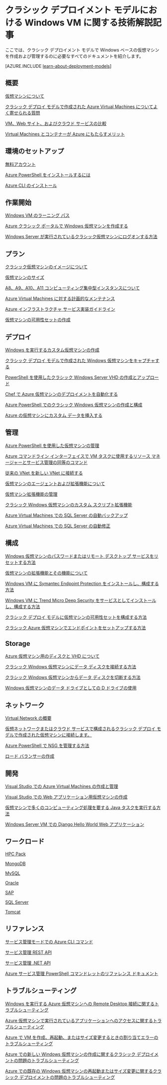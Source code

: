 <properties
   pageTitle="クラシック Windows VM に関する技術解説記事 | Microsoft Azure"
   description="クラシック デプロイメント モデルにおける Windows 仮想マシンに関する Microsoft Azure ドキュメント記事の一覧"
   services="virtual-machines-windows"
   documentationCenter=""
   authors="dlepow"
   manager="timlt"
   tags="azure-service-management"
   editor=""/>

<tags
   ms.service="virtual-machines-windows"
   ms.devlang="na"
   ms.topic="article"
   ms.tgt_pltfrm="vm-windows"
   ms.workload="infrastructure-services"
   ms.date="04/20/2016"
   ms.author="danlep"/>

# クラシック デプロイメント モデルにおける Windows VM に関する技術解説記事


ここでは、クラシック デプロイメント モデルで Windows ベースの仮想マシンを作成および管理するのに必要なすべてのドキュメントを紹介します。

[AZURE.INCLUDE [learn-about-deployment-models](../../includes/learn-about-deployment-models-classic-include.md)]


## 概要

[仮想マシンについて](virtual-machines-windows-about.md)

[クラシック デプロイ モデルで作成された Azure Virtual Machines についてよく寄せられる質問](virtual-machines-windows-classic-faq.md)

[VM、Web サイト、およびクラウド サービスの比較](../app-service-web/choose-web-site-cloud-service-vm.md)

[Virtual Machines とコンテナーが Azure にもたらすメリット](virtual-machines-windows-containers.md)



## 環境のセットアップ

[無料アカウント](https://azure.microsoft.com/free/)
 
[Azure PowerShell をインストールするには](../powershell-install-configure.md)

[Azure CLI のインストール](../xplat-cli-install.md)


## 作業開始
[Windows VM のラーニング パス](https://azure.microsoft.com/documentation/learning-paths/virtual-machines/)

[Azure クラシック ポータルで Windows 仮想マシンを作成する](virtual-machines-windows-classic-tutorial.md)

[Windows Server が実行されているクラシック仮想マシンにログオンする方法](virtual-machines-windows-classic-connect-logon.md)




## プラン

[クラシック仮想マシンのイメージについて](virtual-machines-windows-classic-about-images.md)

[仮想マシンのサイズ](virtual-machines-windows-sizes.md)

[A8、A9、A10、A11 コンピューティング集中型インスタンスについて](virtual-machines-windows-a8-a9-a10-a11-specs.md)

[Azure Virtual Machines に対する計画的なメンテナンス](virtual-machines-windows-planned-maintenance.md)

[Azure インフラストラクチャ サービス実装ガイドライン](virtual-machines-windows-infrastructure-service-guidelines.md)

[仮想マシンの可用性セットの作成](virtual-machines-windows-classic-configure-availability.md)


## デプロイ

[Windows を実行するカスタム仮想マシンの作成](virtual-machines-windows-classic-createportal.md)

[クラシック デプロイ モデルで作成された Windows 仮想マシンをキャプチャする](virtual-machines-windows-classic-capture-image.md)

[PowerShell を使用したクラシック Windows Server VHD の作成とアップロード](virtual-machines-windows-classic-createupload-vhd.md)

[Chef で Azure 仮想マシンのデプロイメントを自動化する](virtual-machines-windows-chef-automation.md)

[Azure PowerShell でのクラシック Windows 仮想マシンの作成と構成](virtual-machines-windows-classic-create-powershell.md)

[Azure の仮想マシンにカスタム データを挿入する](virtual-machines-windows-classic-inject-custom-data.md)


## 管理

[Azure PowerShell を使用した仮想マシンの管理](virtual-machines-windows-classic-manage-psh.md)

[Azure コマンドライン インターフェイスで VM タスクに使用するリソース マネージャーとサービス管理の同等のコマンド](virtual-machines-windows-cli-manage.md)
	
[従来の VNet を新しい VNet に接続する](../virtual-network/virtual-networks-arm-asm-s2s-howto.md)
	
[仮想マシンのエージェントおよび拡張機能について](virtual-machines-windows-classic-agents-and-extensions.md)

[仮想マシン拡張機能の管理](virtual-machines-windows-classic-manage-extensions.md)

[クラシック Windows 仮想マシンのカスタム スクリプト拡張機能](virtual-machines-windows-classic-extensions-customscript.md)

[Azure Virtual Machines での SQL Server の自動バックアップ](virtual-machines-windows-classic-sql-automated-backup.md)

[Azure Virtual Machines での SQL Server の自動修正](virtual-machines-windows-classic-sql-automated-patching.md)



## 構成

[Windows 仮想マシンのパスワードまたはリモート デスクトップ サービスをリセットする方法](virtual-machines-windows-reset-rdp.md)

[仮想マシンの拡張機能とその機能について](virtual-machines-windows-extensions-features.md)

[Windows VM に Symantec Endpoint Protection をインストールし、構成する方法](virtual-machines-windows-classic-install-symantec.md)
	
[Windows VM に Trend Micro Deep Security をサービスとしてインストールし、構成する方法](virtual-machines-windows-classic-install-trend.md)

[クラシック デプロイ モデルに仮想マシンの可用性セットを構成する方法](virtual-machines-windows-classic-configure-availability.md)

[クラシック Azure 仮想マシンでエンドポイントをセットアップする方法](virtual-machines-windows-classic-setup-endpoints.md)

## Storage

[Azure 仮想マシン用のディスクと VHD について](virtual-machines-windows-about-disks-vhds.md)
	
[クラシック Windows 仮想マシンにデータ ディスクを接続する方法](virtual-machines-windows-classic-attach-disk.md)

[クラシック Windows 仮想マシンからデータ ディスクを切断する方法](virtual-machines-windows-classic-detach-disk.md)

[Windows 仮想マシンのデータ ドライブとしての D ドライブの使用](virtual-machines-windows-classic-change-drive-letter.md)

## ネットワーク

[Virtual Network の概要](../virtual-network/virtual-networks-overview.md)

[仮想ネットワークまたはクラウド サービスで構成されるクラシック デプロイ モデルで作成された仮想マシンに接続します。](virtual-machines-windows-classic-connect-vms.md)
	
[Azure PowerShell で NSG を管理する方法](../virtual-network/virtual-networks-create-nsg-classic-ps.md)
	
[ロード バランサーの作成](../load-balancer/load-balancer-get-started-internet-classic-portal.md)

	

## 開発

[Visual Studio での Azure Virtual Machines の作成と管理](virtual-machines-windows-classic-manage-visual-studio.md)

[Visual Studio での Web アプリケーション用仮想マシンの作成](virtual-machines-windows-classic-web-app-visual-studio.md)

[仮想マシンで多くのコンピューティング処理を要する Java タスクを実行する方法](virtual-machines-windows-classic-java-run-compute-intensive-task.md)

[Windows Server VM での Django Hello World Web アプリケーション](virtual-machines-windows-classic-python-django-web-app.md)
		


## ワークロード

[HPC Pack](virtual-machines-windows-hpcpack-cluster-options.md)

[MongoDB](virtual-machines-windows-classic-install-mongodb.md)

[MySQL](virtual-machines-windows-classic-mysql-2008r2.md)

[Oracle](http://www.oracle.com/technetwork/topics/cloud/faq-1963009.html#support)

[SAP](virtual-machines-windows-classic-sap-get-started.md)

[SQL Server](virtual-machines-windows-sql-server-iaas-overview.md)

[Tomcat](virtual-machines-windows-classic-java-run-tomcat-app-server.md)

## リファレンス
[サービス管理モードでの Azure CLI コマンド](../virtual-machines-command-line-tools.md)

[サービス管理 REST API](https://msdn.microsoft.com/library/azure/ee460799.aspx)

[サービス管理 .NET API](https://msdn.microsoft.com/library/azure/mt420161.aspx)

[Azure サービス管理 PowerShell コマンドレットのリファレンス ドキュメント](https://msdn.microsoft.com/library/azure/dn708504.aspx)


## トラブルシューティング

[Windows を実行する Azure 仮想マシンへの Remote Desktop 接続に関するトラブルシューティング](virtual-machines-windows-troubleshoot-rdp-connection.md)

[Azure 仮想マシンで実行されているアプリケーションへのアクセスに関するトラブルシューティング](virtual-machines-windows-troubleshoot-app-connection.md)

[Azure で VM を作成、再起動、またはサイズ変更するときの割り当てエラーのトラブルシューティング](virtual-machines-windows-allocation-failure.md)

[Azure での新しい Windows 仮想マシンの作成に関するクラシック デプロイメントの問題のトラブルシューティング](virtual-machines-windows-classic-troubleshoot-deployment-new-vm.md)

[Azure での既存の Windows 仮想マシンの再起動またはサイズ変更に関するクラシック デプロイメントの問題のトラブルシューティング](virtual-machines-windows-classic-restart-resize-error-troubleshooting.md)

<!---HONumber=AcomDC_0706_2016-->